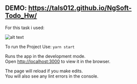 
## DEMO: https://tals012.github.io/NgSoft-Todo_Hw/

For this task i used:

![alt text](https://firebase.google.com/images/brand-guidelines/logo-built_white.png)


To run the Project Use: `yarn start`

Runs the app in the development mode.\
Open [http://localhost:3000](http://localhost:3000) to view it in the browser.

The page will reload if you make edits.\
You will also see any lint errors in the console.
